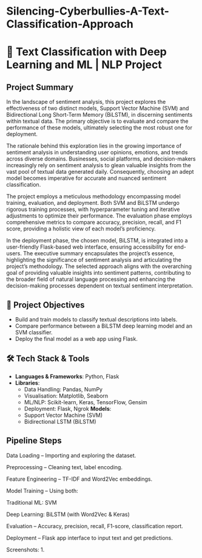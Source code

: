 # Silencing-Cyberbullies-A-Text-Classification-Approach

# 🧠 Text Classification with Deep Learning and ML | NLP Project

## Project Summary
In the landscape of sentiment analysis, this project explores the effectiveness
of two distinct models, Support Vector Machine (SVM) and Bidirectional Long
Short-Term Memory (BiLSTM), in discerning sentiments within textual data.
The primary objective is to evaluate and compare the performance of these
models, ultimately selecting the most robust one for deployment.

The rationale behind this exploration lies in the growing importance of sentiment analysis in understanding user opinions, emotions, and trends across
diverse domains. Businesses, social platforms, and decision-makers increasingly
rely on sentiment analysis to glean valuable insights from the vast pool of textual data generated daily. Consequently, choosing an adept model becomes
imperative for accurate and nuanced sentiment classification.

The project employs a meticulous methodology encompassing model training, evaluation, and deployment. Both SVM and BiLSTM undergo rigorous
training processes, with hyperparameter tuning and iterative adjustments to
optimize their performance. The evaluation phase employs comprehensive metrics to compare accuracy, precision, recall, and F1 score, providing a holistic
view of each model’s proficiency.

In the deployment phase, the chosen model, BiLSTM, is integrated into a
user-friendly Flask-based web interface, ensuring accessibility for end-users. The
executive summary encapsulates the project’s essence, highlighting the significance of sentiment analysis and articulating the project’s methodology. The
selected approach aligns with the overarching goal of providing valuable insights
into sentiment patterns, contributing to the broader field of natural language
processing and enhancing the decision-making processes dependent on textual
sentiment interpretation.

## 📌 Project Objectives

- Build and train models to classify textual descriptions into labels.
- Compare performance between a BiLSTM deep learning model and an SVM classifier.
- Deploy the final model as a web app using Flask.

## 🛠️ Tech Stack & Tools

- **Languages & Frameworks**: Python, Flask
- **Libraries**: 
  - Data Handling: Pandas, NumPy
  - Visualisation: Matplotlib, Seaborn
  - ML/NLP: Scikit-learn, Keras, TensorFlow, Gensim
  - Deployment: Flask, Ngrok
 **Models**: 
  - Support Vector Machine (SVM)
  - Bidirectional LSTM (BiLSTM)
 
 ## Pipeline Steps
Data Loading – Importing and exploring the dataset.

Preprocessing – Cleaning text, label encoding.

Feature Engineering – TF-IDF and Word2Vec embeddings.

Model Training – Using both:

Traditional ML: SVM

Deep Learning: BiLSTM (with Word2Vec & Keras)

Evaluation – Accuracy, precision, recall, F1-score, classification report.

Deployment – Flask app interface to input text and get predictions.

Screenshots:
1.
